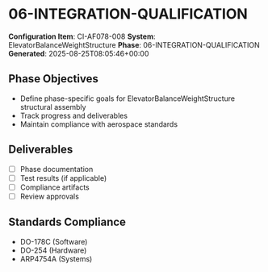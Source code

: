 # 06-INTEGRATION-QUALIFICATION

**Configuration Item**: CI-AF078-008
**System**: ElevatorBalanceWeightStructure
**Phase**: 06-INTEGRATION-QUALIFICATION
**Generated**: 2025-08-25T08:05:46+00:00

## Phase Objectives
- Define phase-specific goals for ElevatorBalanceWeightStructure structural assembly
- Track progress and deliverables
- Maintain compliance with aerospace standards

## Deliverables
- [ ] Phase documentation
- [ ] Test results (if applicable)
- [ ] Compliance artifacts
- [ ] Review approvals

## Standards Compliance
- DO-178C (Software)
- DO-254 (Hardware)
- ARP4754A (Systems)

